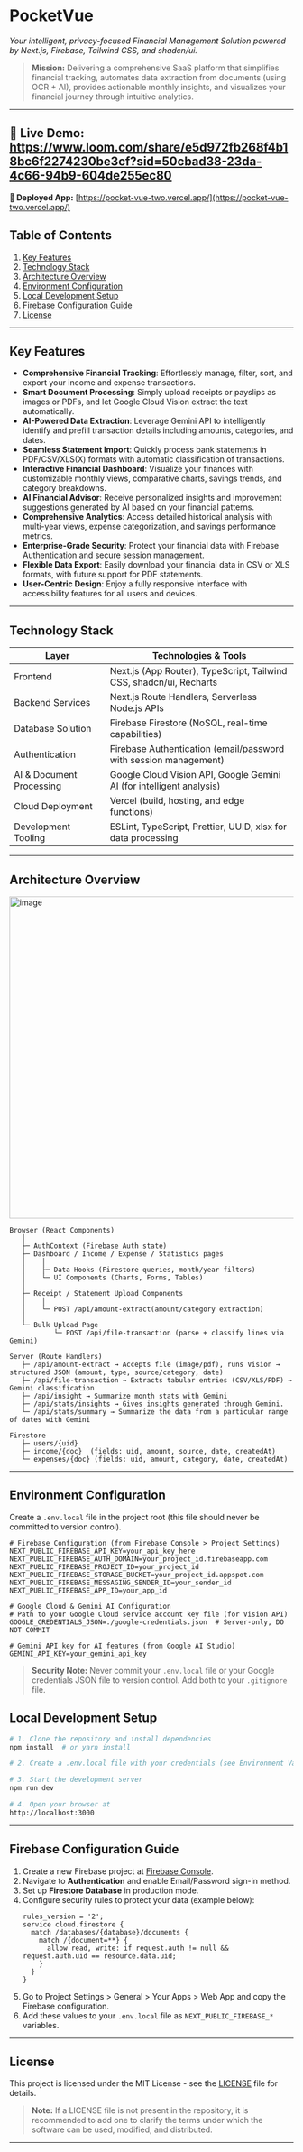 # PocketVue

*Your intelligent, privacy-focused Financial Management Solution powered by Next.js, Firebase, Tailwind CSS, and shadcn/ui.*

> **Mission:** Delivering a comprehensive SaaS platform that simplifies financial tracking, automates data extraction from documents (using OCR + AI), provides actionable monthly insights, and visualizes your financial journey through intuitive analytics.

---

## 🚀 Live Demo: https://www.loom.com/share/e5d972fb268f4b18bc6f2274230be3cf?sid=50cbad38-23da-4c66-94b9-604de255ec80

**🔗 Deployed App:** [https://pocket-vue-two.vercel.app/](https://pocket-vue-two.vercel.app/)  




## Table of Contents

1. [Key Features](#key-features)
2. [Technology Stack](#technology-stack)
3. [Architecture Overview](#architecture-overview)
4. [Environment Configuration](#environment-configuration)
5. [Local Development Setup](#local-development-setup)
6. [Firebase Configuration Guide](#firebase-configuration-guide)
7. [License](#license)

---

## Key Features

* **Comprehensive Financial Tracking**: Effortlessly manage, filter, sort, and export your income and expense transactions.
* **Smart Document Processing**: Simply upload receipts or payslips as images or PDFs, and let Google Cloud Vision extract the text automatically.
* **AI-Powered Data Extraction**: Leverage Gemini API to intelligently identify and prefill transaction details including amounts, categories, and dates.
* **Seamless Statement Import**: Quickly process bank statements in PDF/CSV/XLS(X) formats with automatic classification of transactions.
* **Interactive Financial Dashboard**: Visualize your finances with customizable monthly views, comparative charts, savings trends, and category breakdowns.
* **AI Financial Advisor**: Receive personalized insights and improvement suggestions generated by AI based on your financial patterns.
* **Comprehensive Analytics**: Access detailed historical analysis with multi-year views, expense categorization, and savings performance metrics.
* **Enterprise-Grade Security**: Protect your financial data with Firebase Authentication and secure session management.
* **Flexible Data Export**: Easily download your financial data in CSV or XLS formats, with future support for PDF statements.
* **User-Centric Design**: Enjoy a fully responsive interface with accessibility features for all users and devices.

---

## Technology Stack

| Layer                 | Technologies & Tools                                                |
| --------------------- | ------------------------------------------------------------------- |
| Frontend              | Next.js (App Router), TypeScript, Tailwind CSS, shadcn/ui, Recharts |
| Backend Services      | Next.js Route Handlers, Serverless Node.js APIs                     |
| Database Solution     | Firebase Firestore (NoSQL, real-time capabilities)                  |
| Authentication        | Firebase Authentication (email/password with session management)     |
| AI & Document Processing | Google Cloud Vision API, Google Gemini AI (for intelligent analysis) |
| Cloud Deployment      | Vercel (build, hosting, and edge functions)                         |
| Development Tooling   | ESLint, TypeScript, Prettier, UUID, xlsx for data processing        |

---

## Architecture Overview
<img width="807" height="571" alt="image" src="https://github.com/user-attachments/assets/5228e478-8d6e-4325-ba25-936f391d4d1b" />


```
Browser (React Components)
   │
   ├─ AuthContext (Firebase Auth state)
   ├─ Dashboard / Income / Expense / Statistics pages
   │    │
   │    ├─ Data Hooks (Firestore queries, month/year filters)
   │    └─ UI Components (Charts, Forms, Tables)
   │
   ├─ Receipt / Statement Upload Components
   │    │
   │    └─ POST /api/amount-extract(amount/category extraction)
   │
   └─ Bulk Upload Page
           └─ POST /api/file-transaction (parse + classify lines via Gemini)

Server (Route Handlers)
   ├─ /api/amount-extract → Accepts file (image/pdf), runs Vision → structured JSON (amount, type, source/category, date)
   ├─ /api/file-transaction → Extracts tabular entries (CSV/XLS/PDF) → Gemini classification
   ├─ /api/insight → Summarize month stats with Gemini
   ├─ /api/stats/insights → Gives insights generated through Gemini.
   └─ /api/stats/summary → Summarize the data from a particular range of dates with Gemini

Firestore
   ├─ users/{uid}
   ├─ income/{doc}  (fields: uid, amount, source, date, createdAt)
   └─ expenses/{doc} (fields: uid, amount, category, date, createdAt)
```
---

## Environment Configuration

Create a `.env.local` file in the project root (this file should never be committed to version control).

```env
# Firebase Configuration (from Firebase Console > Project Settings)
NEXT_PUBLIC_FIREBASE_API_KEY=your_api_key_here
NEXT_PUBLIC_FIREBASE_AUTH_DOMAIN=your_project_id.firebaseapp.com
NEXT_PUBLIC_FIREBASE_PROJECT_ID=your_project_id
NEXT_PUBLIC_FIREBASE_STORAGE_BUCKET=your_project_id.appspot.com
NEXT_PUBLIC_FIREBASE_MESSAGING_SENDER_ID=your_sender_id
NEXT_PUBLIC_FIREBASE_APP_ID=your_app_id

# Google Cloud & Gemini AI Configuration
# Path to your Google Cloud service account key file (for Vision API)
GOOGLE_CREDENTIALS_JSON=./google-credentials.json  # Server-only, DO NOT COMMIT

# Gemini API key for AI features (from Google AI Studio)
GEMINI_API_KEY=your_gemini_api_key
```

> **Security Note:** Never commit your `.env.local` file or your Google credentials JSON file to version control. Add both to your `.gitignore` file.

## Local Development Setup

```bash
# 1. Clone the repository and install dependencies
npm install  # or yarn install

# 2. Create a .env.local file with your credentials (see Environment Variables section)

# 3. Start the development server
npm run dev

# 4. Open your browser at
http://localhost:3000
```
---
## Firebase Configuration Guide

1. Create a new Firebase project at [Firebase Console](https://console.firebase.google.com/).
2. Navigate to **Authentication** and enable Email/Password sign-in method.
3. Set up **Firestore Database** in production mode.
4. Configure security rules to protect your data (example below):
   ```
   rules_version = '2';
   service cloud.firestore {
     match /databases/{database}/documents {
       match /{document=**} {
         allow read, write: if request.auth != null && request.auth.uid == resource.data.uid;
       }
     }
   }
   ```
5. Go to Project Settings > General > Your Apps > Web App and copy the Firebase configuration.
6. Add these values to your `.env.local` file as `NEXT_PUBLIC_FIREBASE_*` variables.

---

## License

This project is licensed under the MIT License - see the [LICENSE](LICENSE) file for details.

> **Note:** If a LICENSE file is not present in the repository, it is recommended to add one to clarify the terms under which the software can be used, modified, and distributed.

---

